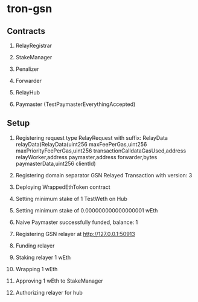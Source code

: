 # tron-gsn

## Contracts

1. RelayRegistrar

2. StakeManager

3. Penalizer

4. Forwarder

5. RelayHub

6. Paymaster (TestPaymasterEverythingAccepted)

## Setup

1. Registering request type RelayRequest with suffix: RelayData relayData)RelayData(uint256 maxFeePerGas,uint256 maxPriorityFeePerGas,uint256 transactionCalldataGasUsed,address relayWorker,address paymaster,address forwarder,bytes paymasterData,uint256 clientId)

2. Registering domain separator GSN Relayed Transaction with version: 3

3. Deploying WrappedEthToken contract

4. Setting minimum stake of 1 TestWeth on Hub

5. Setting minimum stake of 0.000000000000000001 wEth

6. Naive Paymaster successfully funded, balance: 1

7. Registering GSN relayer at http://127.0.0.1:50913

8. Funding relayer

9. Staking relayer 1 wEth 

10. Wrapping 1 wEth

11. Approving 1 wEth to StakeManager

12. Authorizing relayer for hub